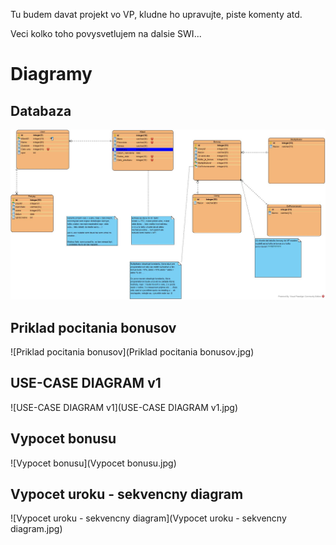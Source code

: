 Tu budem davat projekt vo VP, kludne ho upravujte, piste komenty atd. 

Veci kolko toho povysvetlujem na dalsie SWI...

# Diagramy

## Databaza

![Databaza](Databaza.jpg)

## Priklad pocitania bonusov

![Priklad pocitania bonusov](Priklad pocitania bonusov.jpg)

## USE-CASE DIAGRAM v1

![USE-CASE DIAGRAM v1](USE-CASE DIAGRAM v1.jpg)

## Vypocet bonusu

![Vypocet bonusu](Vypocet bonusu.jpg)

## Vypocet uroku - sekvencny diagram

![Vypocet uroku - sekvencny diagram](Vypocet uroku - sekvencny diagram.jpg)

